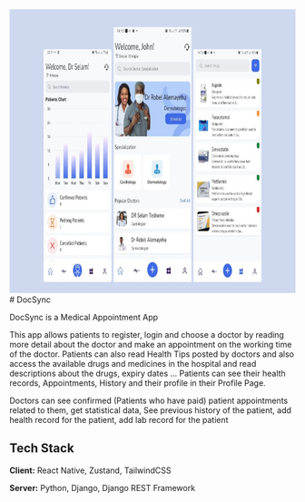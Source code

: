 <img src="https://github.com/Suralmk/Medical_Appointment_APP/blob/main/assets/photo_2024-12-16_13-17-43.png?raw=true" width="100%" height="500px">
# DocSync

DocSync is a Medical Appointment App

This app allows patients to register, login and choose a doctor by reading more detail about the doctor and make an appointment on the working time of the doctor. Patients can also read Health Tips posted by doctors and also access the available drugs and medicines in the hospital and read descriptions about the drugs, expiry dates ... Patients can see their health records, Appointments, History and their profile in their Profile Page.

Doctors can see confirmed (Patients who have paid) patient appointments related to them, get statistical data, See previous history of the patient, add health record for the patient, add lab record for the patient


## Tech Stack

**Client:** React Native, Zustand,  TailwindCSS

**Server:** Python, Django, Django REST Framework

